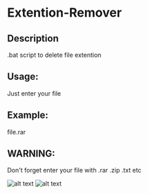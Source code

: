 # Extention-Remover

## Description
.bat script to delete file extention

## Usage:
Just enter your file

## Example:
file.rar

## WARNING: 
Don't forget enter your file with .rar .zip .txt etc

![alt text](https://hizliresim.com/wCUteJ)
![alt text](https://hizliresim.com/jY9sJs)
